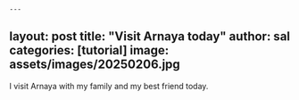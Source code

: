     ---
layout: post
title:  "Visit Arnaya today"
author: sal
categories: [tutorial]
image: assets/images/20250206.jpg
---
I visit Arnaya with my family and my best friend today.

